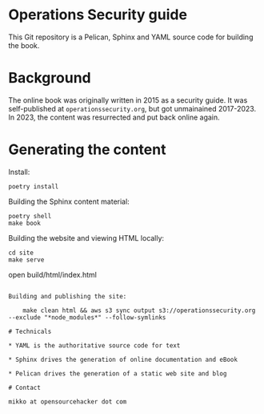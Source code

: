 # Operations Security guide

This Git repository is a Pelican, Sphinx and YAML source code for building the book.

# Background

The online book was originally written in 2015 as a security guide.
It was self-published at `operationssecurity.org`, but got unmainained
2017-2023. In 2023, the content was resurrected and put back online again.

# Generating the content

Install:

```shell
poetry install
```

Building the Sphinx content material:

```shell
poetry shell
make book
```

Building the website and viewing HTML locally:

```shell
cd site
make serve
```

open build/html/index.html
```

Building and publishing the site:

    make clean html && aws s3 sync output s3://operationssecurity.org --exclude "*node_modules*" --follow-symlinks

# Technicals

* YAML is the authoritative source code for text

* Sphinx drives the generation of online documentation and eBook

* Pelican drives the generation of a static web site and blog

# Contact

mikko at opensourcehacker dot com
